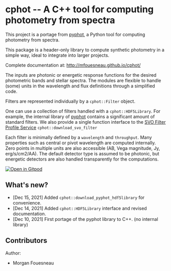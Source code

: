 # cphot -- A C++ tool for computing photometry from spectra

This project is a portage from [pyphot](http://mfouesneau.github.io/pyphot/), a
Python tool for computing photometry from spectra.

This package is a header-only library to compute synthetic photometry in a
simple way, ideal to integrate into larger projects.

Complete documentation at: http://mfouesneau.github.io/cphot/

The inputs are photonic or energetic response functions for the desired
photometric bands and stellar spectra. The modules are flexible to handle (some) units
in the wavelength and flux definitions through a simplified code.

Filters are represented individually by a `cphot::Filter` object.

One can use a collection of filters handled with a `cphot::HDF5Library`.
For example, the internal library of [pyphot](http://mfouesneau.github.io/pyphot/) contains a significant amount of standard filters.
We also provide a single function interface to the [SVO Filter Profile Service](http://svo2.cab.inta-csic.es/theory/fps/) `cphot::download_svo_filter`

Each filter is minimally defined by a `wavelength` and `throughput`. Many
properties such as central or pivot wavelength are computed internally. Zero
points in multiple units are also accessible (AB, Vega magnitude, Jy,
erg/s/cm2/AA). The default detector type is assumed to be photonic, but
energetic detectors are also handled transparently for the computations.

[![Open in Gitpod](https://gitpod.io/button/open-in-gitpod.svg)](https://gitpod.io/#https://github.com/mfouesneau/cphot)

What's new?
-----------

* [Dec 15, 2021] Added `cphot::download_pyphot_hdf5library` for convenience.
* [Dec 14, 2021] Added `cphot::HDF5Library` interface and revised documentation.
* [Dec 10, 2021] First portage of the pyphot library to C++. (no internal library)

Contributors
------------

Author:

- Morgan Fouesneau